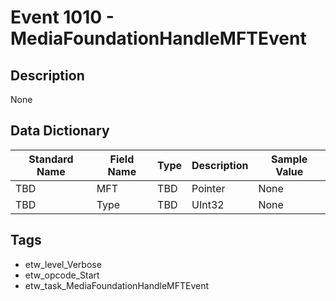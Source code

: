 # Event 1010 - MediaFoundationHandleMFTEvent

## Description
None

## Data Dictionary
|Standard Name|Field Name|Type|Description|Sample Value|
|---|---|---|---|---|
|TBD|MFT|TBD|Pointer|None|None|
|TBD|Type|TBD|UInt32|None|None|

## Tags
* etw_level_Verbose
* etw_opcode_Start
* etw_task_MediaFoundationHandleMFTEvent